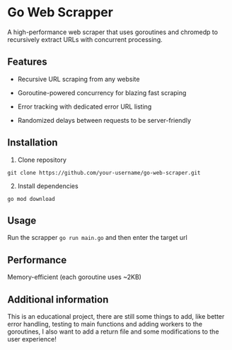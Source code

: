 # Go Web Scrapper

A high-performance web scraper that uses goroutines and chromedp to recursively extract URLs with concurrent processing.

## Features

- Recursive URL scraping from any website

- Goroutine-powered concurrency for blazing fast scraping

- Error tracking with dedicated error URL listing

- Randomized delays between requests to be server-friendly

## Installation

1. Clone repository

``` git clone https://github.com/your-username/go-web-scraper.git ```

2. Install dependencies

``` go mod download ```

## Usage

Run the scrapper  ` go run main.go ` and then enter the target url 

## Performance 

Memory-efficient (each goroutine uses ~2KB)

## Additional information

This is an educational project, there are still some things to add, like better error handling, testing to main functions and adding workers to the goroutines, I also want to add a return file and some modifications to the user experience!